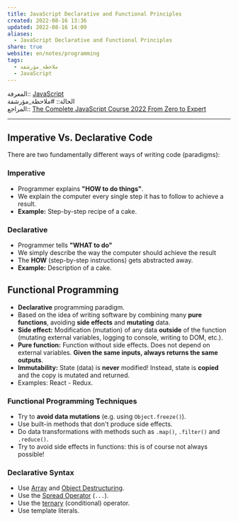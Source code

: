 ```yaml
---  
title: JavaScript Declarative and Functional Principles  
created: 2022-08-16 13:36  
updated: 2022-08-16 14:09  
aliases:  
  - JavaScript Declarative and Functional Principles  
share: true  
website: en/notes/programming  
tags:  
  - ملاحظة_مؤرشفة  
  - JavaScript  
---  
```

  
  
  
المعرفة:: [JavaScript](JavaScript)  
الحالة:: #ملاحظة_مؤرشفة  
المراجع:: [The Complete JavaScript Course 2022 From Zero to Expert](The%20Complete%20JavaScript%20Course%202022%20From%20Zero%20to%20Expert)  
  
---  
  
## Imperative Vs. Declarative Code  
  
There are two fundamentally different ways of writing code (paradigms):  
  
### Imperative  
  
- Programmer explains **"HOW to do things"**.  
- We explain the computer every single step it has to follow to achieve a result.  
- **Example:** Step-by-step recipe of a cake.  
  
### Declarative  
  
- Programmer tells **"WHAT to do"**  
- We simply describe the way the computer should achieve the result  
- The **HOW** (step-by-step instructions) gets abstracted away.  
- **Example:** Description of a cake.  
  
## Functional Programming  
  
- **Declarative** programming paradigm.  
- Based on the idea of writing software by combining many **pure functions**, avoiding **side effects** and **mutating** data.  
- **Side effect:** Modification (mutation) of any data **outside** of the function (mutating external variables, logging to console, writing to DOM, etc.).  
- **Pure function:** Function without side effects. Does not depend on external variables. **Given the same inputs, always returns the same outputs**.  
- **Immutability:** State (data) is **never** modified! Instead, state is **copied** and the copy is mutated and returned.  
- Examples: React - Redux.  
  
### Functional Programming Techniques  
  
- Try to **avoid data mutations** (e.g. using `Object.freeze()`).  
- Use built-in methods that don't produce side effects.  
- Do data transformations with methods such as `.map()`, `.filter()` and `.reduce()`.  
- Try to avoid side effects in functions: this is of course not always possible!  
  
### Declarative Syntax  
  
- Use [Array](JavaScript%20Array%20Destructuring) and [Object Destructuring](JavaScript%20Object%20Destructuring).  
- Use the [Spread Operator](JavaScript%20Spread%20Operator) (`...`).  
- Use the [ternary](,%20JavaScript%20Conditional%20Statements#Ternary%20Operator) (conditional) operator.  
- Use template literals.  
